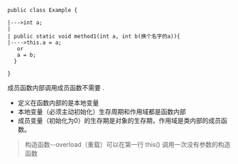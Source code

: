 ```  
public class Example {

|--->int a;
|
| public static void method1(int a, int b(换个名字的a)){
|---->this.a = a;
   or 
   a = b;
  } 
  
}  
```  
成员函数内部调用成员函数不需要 .   

* 定义在函数内部的是本地变量  
* 本地变量（必须主动初始化）生存周期和作用域都是函数内部  
* 成员变量（初始化为0）的生存期是对象的生存期，作用域是类内部的成员函数。
> 构造函数--overload（重载）可以在第一行 this() 调用一次没有参数的构造函数  
